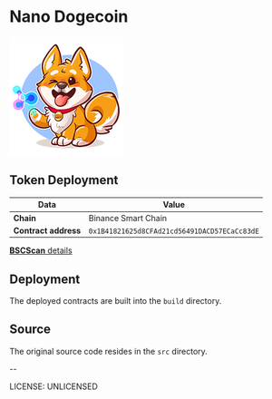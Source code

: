 # Nano Dogecoin

![Nano Dogecoin Logo](docs/img/logo.png)

## Token Deployment

| Data                 | Value                                        |
|----------------------|----------------------------------------------|
| **Chain**            | Binance Smart Chain                          |
| **Contract address** | `0x1B41821625d8CFAd21cd56491DACD57ECaCc83dE` |

[**BSCScan** details](https://bscscan.com/address/0x1B41821625d8CFAd21cd56491DACD57ECaCc83dE#code)

## Deployment

The deployed contracts are built into the `build` directory.

## Source

The original source code resides in the `src` directory.

--

LICENSE: UNLICENSED
